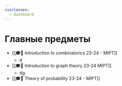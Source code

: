 ```yaml
---
cssclasses:
  - dashboard
---
```


# Главные предметы
- [[🎓🌿 Introduction to combinatorics 23-24 - MIPT]]
	- d
- [[🎓🌿 Introduction to graph theory 23-24 MIPT]]
	- dg
- [[🎓🌿 Theory of probability 23-24 - MIPT]]